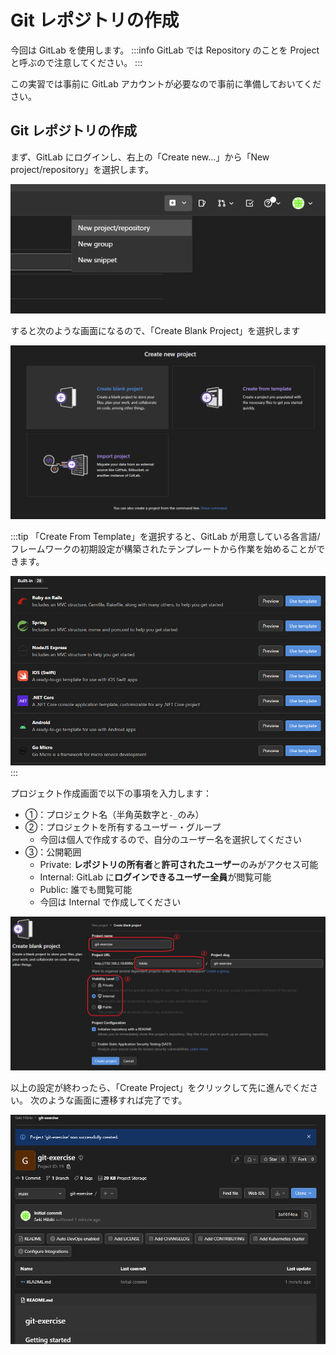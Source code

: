 # Git レポジトリの作成


今回は GitLab を使用します。
:::info
GitLab では Repository のことを Project と呼ぶので注意してください。
:::

この実習では事前に GitLab アカウントが必要なので事前に準備しておいてください。





## Git レポジトリの作成

まず、GitLab にログインし、右上の「Create new...」から「New project/repository」を選択します。

![](images/newrepo.png)


すると次のような画面になるので、「Create Blank Project」を選択します

![](images/blankproj.png)

:::tip
「Create From Template」を選択すると、GitLab が用意している各言語/フレームワークの初期設定が構築されたテンプレートから作業を始めることができます。

![](images/template.png)
:::



プロジェクト作成画面で以下の事項を入力します：
- ①：プロジェクト名（半角英数字と`-_`のみ）
- ②：プロジェクトを所有するユーザー・グループ
    - 今回は個人で作成するので、自分のユーザー名を選択してください
- ③：公開範囲
    - Private: **レポジトリの所有者**と**許可されたユーザー**のみがアクセス可能
    - Internal: GitLab に**ログインできるユーザー全員**が閲覧可能
    - Public: 誰でも閲覧可能
    - 今回は Internal で作成してください

![](images/createproj.png)

以上の設定が終わったら、「Create Project」をクリックして先に進んでください。
次のような画面に遷移すれば完了です。

![](images/proj.png)



